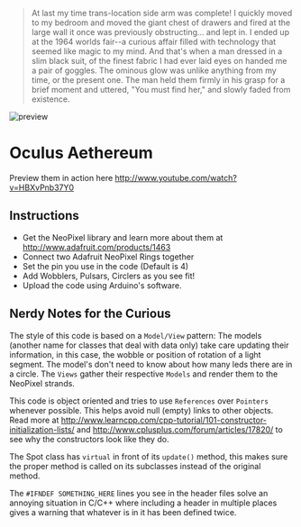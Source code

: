 > At last my time trans-location side arm was complete! I quickly moved to my bedroom and moved the giant chest of drawers and fired at the large wall it once was previously obstructing... and lept in. I ended up at the 1964 worlds fair--a curious affair filled with technology that seemed like magic to my mind. And that's when a man dressed in a slim black suit, of the finest fabric I had ever laid eyes on handed me a pair of goggles. The ominous glow was unlike anything from my time, or the present one. The man held them firmly in his grasp for a brief moment and uttered, "You must find her," and slowly faded from existence.

![preview](https://raw.github.com/zeroeth/oculus_aethereum/master/preview.jpg)

Oculus Aethereum
================

Preview them in action here http://www.youtube.com/watch?v=HBXvPnb37Y0


Instructions
------------

* Get the NeoPixel library and learn more about them at http://www.adafruit.com/products/1463
* Connect two Adafruit NeoPixel Rings together
* Set the pin you use in the code (Default is 4)
* Add Wobblers, Pulsars, Circlers as you see fit!
* Upload the code using Arduino's software.


Nerdy Notes for the Curious
---------------------------

The style of this code is based on a `Model/View` pattern: The models (another name for classes that deal with data only) take care updating their information, in this case, the wobble or position of rotation of a light segment. The model's don't need to know about how many leds there are in a circle. The `Views` gather their respective `Models` and render them to the NeoPixel strands.

This code is object oriented and tries to use `References` over `Pointers` whenever possible. This helps avoid null (empty) links to other objects. Read more at http://www.learncpp.com/cpp-tutorial/101-constructor-initialization-lists/ and http://www.cplusplus.com/forum/articles/17820/ to see why the constructors look like they do.

The Spot class has `virtual` in front of its `update()` method, this makes sure the proper method is called on its subclasses instead of the original method.

The `#IFNDEF SOMETHING_HERE` lines you see in the header files solve an annoying situation in C/C++ where including a header in multiple places gives a warning that whatever is in it has been defined twice.
